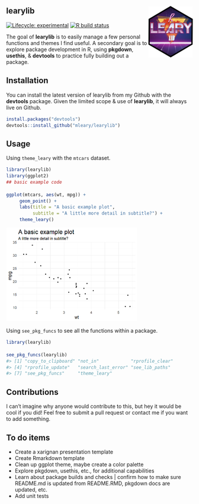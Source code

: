 
<!-- README.md is generated from README.Rmd. Please edit that file -->

## learylib <img src="man/figures/logo.png" align="right" alt="" width="120" />

<!-- badges: start -->

[![Lifecycle:
experimental](https://img.shields.io/badge/lifecycle-experimental-orange.svg)](https://www.tidyverse.org/lifecycle/#experimental)
[![R build
status](https://github.com/mleary/learylib/workflows/R-CMD-check/badge.svg)](https://github.com/mleary/learylib/actions)
<!-- badges: end -->

The goal of **learylib** is to easily manage a few personal functions
and themes I find useful. A secondary goal is to explore package
development in R, using **pkgdown**, **usethis**, & **devtools** to
practice fully building out a package.

## Installation

You can install the latest version of learylib from my Github with the
**devtools** package. Given the limited scope & use of **learylib**, it
will always live on Github.

``` r
install.packages("devtools")
devtools::install_github("mleary/learylib")
```

## Usage

Using `theme_leary` with the `mtcars` dataset.

``` r
library(learylib)
library(ggplot2)
## basic example code

ggplot(mtcars, aes(wt, mpg)) +
     geom_point() +
     labs(title = "A basic example plot",
          subtitle = "A little more detail in subtitle?") +
     theme_leary()
```

<img src="man/figures/README-example1-1.png" width="70%" />

Using `see_pkg_funcs` to see all the functions within a package.

``` r
library(learylib)

see_pkg_funcs(learylib)
#> [1] "copy_to_clipboard" "not_in"            "rprofile_clear"   
#> [4] "rprofile_update"   "search_last_error" "see_lib_paths"    
#> [7] "see_pkg_funcs"     "theme_leary"
```

## Contributions

I can’t imagine why anyone would contribute to this, but hey it would be
cool if you did\! Feel free to submit a pull request or contact me if
you want to add something.

## To do items

  - Create a xarignan presentation template
  - Create Rmarkdown template
  - Clean up ggplot theme, maybe create a color palette
  - Explore pkgdown, usethis, etc., for additional capabilities
  - Learn about package builds and checks | confirm how to make sure
    README.md is updated from README.RMD, pkgdown docs are updated, etc.
  - Add unit tests
